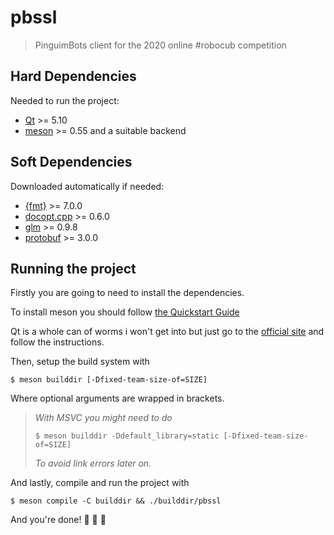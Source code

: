 # pbssl
> PinguimBots client for the 2020 online #robocub competition

## Hard Dependencies
Needed to run the project:
- [Qt](https://www.qt.io/) >= 5.10
- [meson](https://github.com/mesonbuild/meson) >= 0.55 and a suitable backend

## Soft Dependencies
Downloaded automatically if needed:
- [{fmt}](https://fmt.dev) >= 7.0.0
- [docopt.cpp](https://github.com/docopt/docopt.cpp) >= 0.6.0
- [glm](http://glm.g-truc.net/) >= 0.9.8
- [protobuf](https://developers.google.com/protocol-buffers) >= 3.0.0

## Running the project

Firstly you are going to need to install the dependencies.

To install meson you should follow [the Quickstart Guide](https://mesonbuild.com/Quick-guide.html)

Qt is a whole can of worms i won't get into but just go to the [official
site](https://qt.io) and follow the instructions.

Then, setup the build system with
```
$ meson builddir [-Dfixed-team-size-of=SIZE]
```

Where optional arguments are wrapped in brackets.
> *With MSVC you might need to do*
> ```
> $ meson builddir -Ddefault_library=static [-Dfixed-team-size-of=SIZE]
> ```
> *To avoid link errors later on.*

And lastly, compile and run the project with
```
$ meson compile -C builddir && ./builddir/pbssl
```

And you're done! :tada: :tada: :tada:
